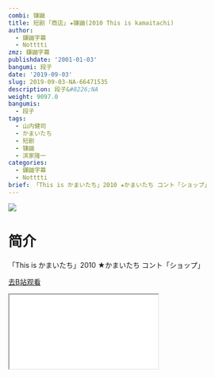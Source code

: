 ```yaml
---
combi: 镰鼬
title: 短剧 ｢商店｣ ★镰鼬(2010 This is kamaitachi)
author:
  - 鎌鼬字幕
  - Notttti
zmz: 鎌鼬字幕
publishdate: '2001-01-03'
bangumi: 段子
date: '2019-09-03'
slug: 2019-09-03-NA-66471535
description: 段子&#8226;NA
weight: 9097.0
bangumis:
  - 段子
tags:
  - 山内健司
  - かまいたち
  - 短剧
  - 镰鼬
  - 滨家隆一
categories:
  - 鎌鼬字幕
  - Notttti
brief: 「This is かまいたち」2010 ★かまいたち コント「ショップ」
---
```

![](https://raw.githubusercontent.com/tcgriffith/owaraisite/master/static/tmpimg/39f0521de28d42955d1c0b31ef1b88278d71f512.jpg.480.jpg)
# 简介  
「This is かまいたち」2010
★かまいたち コント「ショップ」  

[去B站观看](https://www.bilibili.com/video/av66471535/)
<div class ="resp-container"><iframe class="testiframe" src="//player.bilibili.com/player.html?aid=66471535"", scrolling="no", allowfullscreen="true" > </iframe></div> 
